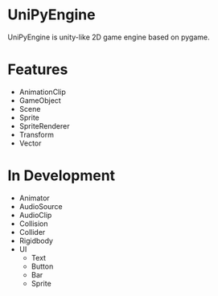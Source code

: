 # UniPyEngine
UniPyEngine is unity-like 2D game engine based on pygame.

# Features
- AnimationClip
- GameObject
- Scene
- Sprite
- SpriteRenderer
- Transform
- Vector

# In Development
- Animator
- AudioSource
- AudioClip
- Collision
- Collider
- Rigidbody
- UI
    - Text
    - Button
    - Bar
    - Sprite
